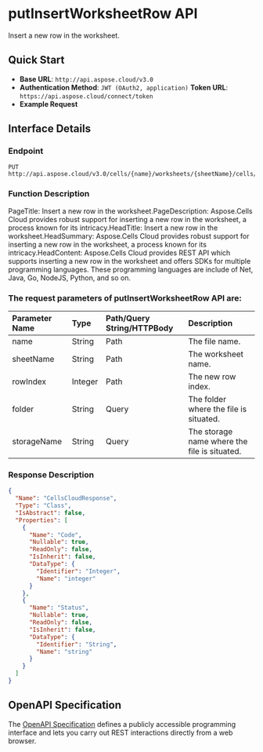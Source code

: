 # **putInsertWorksheetRow API**

Insert a new row in the worksheet. 

## **Quick Start**

- **Base URL**: `http://api.aspose.cloud/v3.0`
- **Authentication Method**: `JWT (OAuth2, application)`  **Token URL**: `https://api.aspose.cloud/connect/token`
- **Example Request** 
<script src="https://gist.github.com/aspose-cells-cloud-gists/8a5b324fdf3e574dbd747c1a1e24b05d.js?file=Example30_PutInsertWorksheetRow.cs"></script>

## **Interface Details**

### **Endpoint** 

```
PUT http://api.aspose.cloud/v3.0/cells/{name}/worksheets/{sheetName}/cells/rows/{rowIndex}
```

### **Function Description**
PageTitle: Insert a new row in the worksheet.PageDescription: Aspose.Cells Cloud provides robust support for inserting a new row in the worksheet, a process known for its intricacy.HeadTitle: Insert a new row in the worksheet.HeadSummary: Aspose.Cells Cloud provides robust support for inserting a new row in the worksheet, a process known for its intricacy.HeadContent: Aspose.Cells Cloud provides REST API which supports inserting a new row in the worksheet and offers SDKs for multiple programming languages. These programming languages are include of Net, Java, Go, NodeJS, Python, and so on.

### The request parameters of **putInsertWorksheetRow** API are: 

| Parameter Name | Type | Path/Query String/HTTPBody | Description | 
| :- | :- | :- |:- | 
|name|String|Path|The file name.|
|sheetName|String|Path|The worksheet name.|
|rowIndex|Integer|Path|The new row index.|
|folder|String|Query|The folder where the file is situated.|
|storageName|String|Query|The storage name where the file is situated.|


### **Response Description**
```json
{
  "Name": "CellsCloudResponse",
  "Type": "Class",
  "IsAbstract": false,
  "Properties": [
    {
      "Name": "Code",
      "Nullable": true,
      "ReadOnly": false,
      "IsInherit": false,
      "DataType": {
        "Identifier": "Integer",
        "Name": "integer"
      }
    },
    {
      "Name": "Status",
      "Nullable": true,
      "ReadOnly": false,
      "IsInherit": false,
      "DataType": {
        "Identifier": "String",
        "Name": "string"
      }
    }
  ]
}
```

## OpenAPI Specification

The [OpenAPI Specification](https://reference.aspose.cloud/cells/#/CellsController/PutInsertWorksheetRow) defines a publicly accessible programming interface and lets you carry out REST interactions directly from a web browser.

